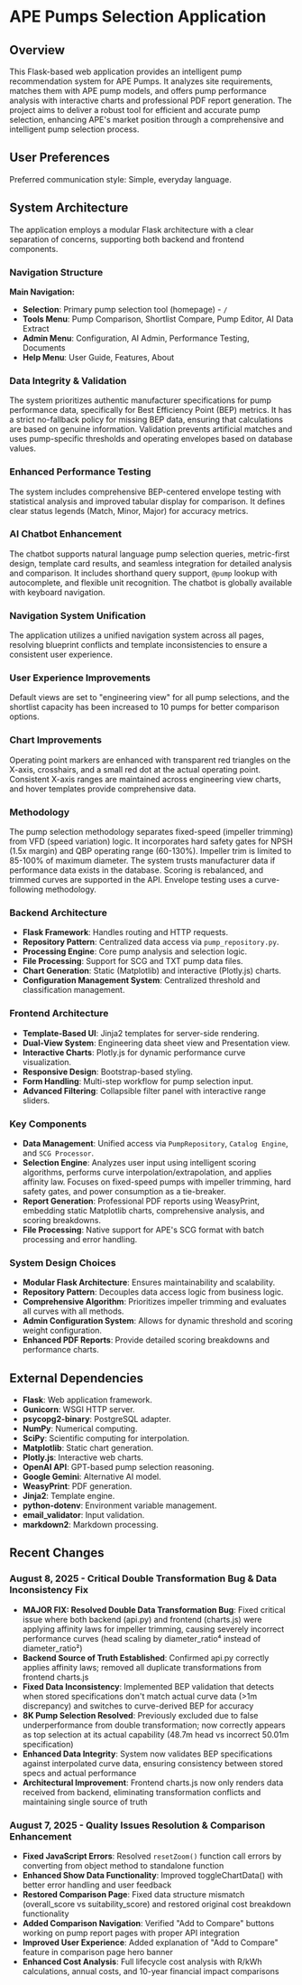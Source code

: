 # APE Pumps Selection Application

## Overview
This Flask-based web application provides an intelligent pump recommendation system for APE Pumps. It analyzes site requirements, matches them with APE pump models, and offers pump performance analysis with interactive charts and professional PDF report generation. The project aims to deliver a robust tool for efficient and accurate pump selection, enhancing APE's market position through a comprehensive and intelligent pump selection process.

## User Preferences
Preferred communication style: Simple, everyday language.

## System Architecture
The application employs a modular Flask architecture with a clear separation of concerns, supporting both backend and frontend components.

### Navigation Structure
**Main Navigation:**
- **Selection**: Primary pump selection tool (homepage) - `/`
- **Tools Menu**: Pump Comparison, Shortlist Compare, Pump Editor, AI Data Extract
- **Admin Menu**: Configuration, AI Admin, Performance Testing, Documents
- **Help Menu**: User Guide, Features, About

### Data Integrity & Validation
The system prioritizes authentic manufacturer specifications for pump performance data, specifically for Best Efficiency Point (BEP) metrics. It has a strict no-fallback policy for missing BEP data, ensuring that calculations are based on genuine information. Validation prevents artificial matches and uses pump-specific thresholds and operating envelopes based on database values.

### Enhanced Performance Testing
The system includes comprehensive BEP-centered envelope testing with statistical analysis and improved tabular display for comparison. It defines clear status legends (Match, Minor, Major) for accuracy metrics.

### AI Chatbot Enhancement
The chatbot supports natural language pump selection queries, metric-first design, template card results, and seamless integration for detailed analysis and comparison. It includes shorthand query support, `@pump` lookup with autocomplete, and flexible unit recognition. The chatbot is globally available with keyboard navigation.

### Navigation System Unification
The application utilizes a unified navigation system across all pages, resolving blueprint conflicts and template inconsistencies to ensure a consistent user experience.

### User Experience Improvements
Default views are set to "engineering view" for all pump selections, and the shortlist capacity has been increased to 10 pumps for better comparison options.

### Chart Improvements
Operating point markers are enhanced with transparent red triangles on the X-axis, crosshairs, and a small red dot at the actual operating point. Consistent X-axis ranges are maintained across engineering view charts, and hover templates provide comprehensive data.

### Methodology
The pump selection methodology separates fixed-speed (impeller trimming) from VFD (speed variation) logic. It incorporates hard safety gates for NPSH (1.5x margin) and QBP operating range (60-130%). Impeller trim is limited to 85-100% of maximum diameter. The system trusts manufacturer data if performance data exists in the database. Scoring is rebalanced, and trimmed curves are supported in the API. Envelope testing uses a curve-following methodology.

### Backend Architecture
- **Flask Framework**: Handles routing and HTTP requests.
- **Repository Pattern**: Centralized data access via `pump_repository.py`.
- **Processing Engine**: Core pump analysis and selection logic.
- **File Processing**: Support for SCG and TXT pump data files.
- **Chart Generation**: Static (Matplotlib) and interactive (Plotly.js) charts.
- **Configuration Management System**: Centralized threshold and classification management.

### Frontend Architecture
- **Template-Based UI**: Jinja2 templates for server-side rendering.
- **Dual-View System**: Engineering data sheet view and Presentation view.
- **Interactive Charts**: Plotly.js for dynamic performance curve visualization.
- **Responsive Design**: Bootstrap-based styling.
- **Form Handling**: Multi-step workflow for pump selection input.
- **Advanced Filtering**: Collapsible filter panel with interactive range sliders.

### Key Components
- **Data Management**: Unified access via `PumpRepository`, `Catalog Engine`, and `SCG Processor`.
- **Selection Engine**: Analyzes user input using intelligent scoring algorithms, performs curve interpolation/extrapolation, and applies affinity law. Focuses on fixed-speed pumps with impeller trimming, hard safety gates, and power consumption as a tie-breaker.
- **Report Generation**: Professional PDF reports using WeasyPrint, embedding static Matplotlib charts, comprehensive analysis, and scoring breakdowns.
- **File Processing**: Native support for APE's SCG format with batch processing and error handling.

### System Design Choices
- **Modular Flask Architecture**: Ensures maintainability and scalability.
- **Repository Pattern**: Decouples data access logic from business logic.
- **Comprehensive Algorithm**: Prioritizes impeller trimming and evaluates all curves with all methods.
- **Admin Configuration System**: Allows for dynamic threshold and scoring weight configuration.
- **Enhanced PDF Reports**: Provide detailed scoring breakdowns and performance charts.

## External Dependencies
- **Flask**: Web application framework.
- **Gunicorn**: WSGI HTTP server.
- **psycopg2-binary**: PostgreSQL adapter.
- **NumPy**: Numerical computing.
- **SciPy**: Scientific computing for interpolation.
- **Matplotlib**: Static chart generation.
- **Plotly.js**: Interactive web charts.
- **OpenAI API**: GPT-based pump selection reasoning.
- **Google Gemini**: Alternative AI model.
- **WeasyPrint**: PDF generation.
- **Jinja2**: Template engine.
- **python-dotenv**: Environment variable management.
- **email_validator**: Input validation.
- **markdown2**: Markdown processing.

## Recent Changes
### August 8, 2025 - Critical Double Transformation Bug & Data Inconsistency Fix
- **MAJOR FIX: Resolved Double Data Transformation Bug**: Fixed critical issue where both backend (api.py) and frontend (charts.js) were applying affinity laws for impeller trimming, causing severely incorrect performance curves (head scaling by diameter_ratio⁴ instead of diameter_ratio²)
- **Backend Source of Truth Established**: Confirmed api.py correctly applies affinity laws; removed all duplicate transformations from frontend charts.js
- **Fixed Data Inconsistency**: Implemented BEP validation that detects when stored specifications don't match actual curve data (>1m discrepancy) and switches to curve-derived BEP for accuracy
- **8K Pump Selection Resolved**: Previously excluded due to false underperformance from double transformation; now correctly appears as top selection at its actual capability (48.7m head vs incorrect 50.01m specification)
- **Enhanced Data Integrity**: System now validates BEP specifications against interpolated curve data, ensuring consistency between stored specs and actual performance
- **Architectural Improvement**: Frontend charts.js now only renders data received from backend, eliminating transformation conflicts and maintaining single source of truth

### August 7, 2025 - Quality Issues Resolution & Comparison Enhancement
- **Fixed JavaScript Errors**: Resolved `resetZoom()` function call errors by converting from object method to standalone function
- **Enhanced Show Data Functionality**: Improved toggleChartData() with better error handling and user feedback
- **Restored Comparison Page**: Fixed data structure mismatch (overall_score vs suitability_score) and restored original cost breakdown functionality
- **Added Comparison Navigation**: Verified "Add to Compare" buttons working on pump report pages with proper API integration
- **Improved User Experience**: Added explanation of "Add to Compare" feature in comparison page hero banner
- **Enhanced Cost Analysis**: Full lifecycle cost analysis with R/kWh calculations, annual costs, and 10-year financial impact comparisons